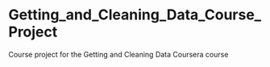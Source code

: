 Getting_and_Cleaning_Data_Course_Project
========================================

Course project for the Getting and Cleaning Data Coursera course
